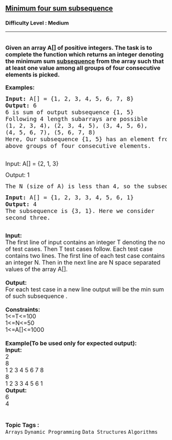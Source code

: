 <h2><a href="https://www.geeksforgeeks.org/problems/minimum-four-sum-subsequence/1?itm_source=geeksforgeeks&itm_medium=article&itm_campaign=bottom_sticky_on_article">Minimum four sum subsequence</a></h2><h3>Difficulty Level : Medium</h3><hr><div class="problems_problem_content__Xm_eO"><h1><span style="font-size:18px">Given an array A[] of positive integers. The task is to complete the function which returns an integer denoting the minimum sum&nbsp;<a href="http://www.geeksforgeeks.org/subarraysubstring-vs-subsequence-and-programs-to-generate-them/">subsequence</a>&nbsp;from the array such that at least one value among all groups of four consecutive elements is picked.</span></h1>

<p><span style="font-size:18px"><strong>Examples:</strong></span></p>

<pre><span style="font-size:18px"><strong>Input:</strong> A[] = {1, 2, 3, 4, 5, 6, 7, 8}
<strong>Output:</strong> 6
6 is sum of output subsequence {1, 5}
Following 4 length subarrays are possible
(1, 2, 3, 4), (2, 3, 4, 5), (3, 4, 5, 6),
(4, 5, 6, 7), (5, 6, 7, 8)
Here, Our subsequence {1, 5} has an element from all
above groups of four consecutive elements.

</span></pre>

<p><span style="font-size:18px">Input: A[] = {2, 1, 3} </span></p>

<p><span style="font-size:18px">Output:&nbsp;1 </span></p>

<pre><span style="font-size:18px">The N (size of A) is less than 4, so the subsequnce is {1}.</span></pre>

<pre>
<span style="font-size:18px"><strong>Input:</strong> A[] = {1, 2, 3, 3, 4, 5, 6, 1}
<strong>Output:</strong> 4
The subsequence is {3, 1}. Here we consider
second three.

</span></pre>

<p><span style="font-size:18px"><strong>Input:</strong><br>
The first line of input contains an integer T denoting the no of test cases. Then T test cases follow. Each test case contains two lines. The first line of each&nbsp;test case contains an integer N. Then in the next line are N space separated values of the array A[].<br>
<br>
<strong>Output:</strong><br>
For each test case in a new line output will be the min sum of such subsequence .<br>
<br>
<strong>Constraints:</strong><br>
1&lt;=T&lt;=100<br>
1&lt;=N&lt;=50<br>
1&lt;=A[]&lt;=1000<br>
<br>
<strong>Example(To be used only for expected output):<br>
Input:</strong><br>
2<br>
8<br>
1 2 3 4 5 6 7 8<br>
8<br>
1&nbsp;2&nbsp;3&nbsp;3&nbsp;4&nbsp;5&nbsp;6&nbsp;1<br>
<strong>Output:</strong><br>
6<br>
4</span></p>
</div><br><p><span style=font-size:18px><strong>Topic Tags : </strong><br><code>Arrays</code>&nbsp;<code>Dynamic Programming</code>&nbsp;<code>Data Structures</code>&nbsp;<code>Algorithms</code>&nbsp;